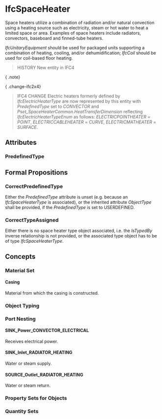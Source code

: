 # IfcSpaceHeater

Space heaters utilize a combination of radiation and/or natural convection using a heating source such as electricity, steam or hot water to heat a limited space or area. Examples of space heaters include radiators, convectors, baseboard and finned-tube heaters.<!-- end of definition -->

_IfcUnitaryEquipment_ should be used for packaged units supporting a combination of heating, cooling, and/or dehumidification; _IfcCoil_ should be used for coil-based floor heating.

> HISTORY  New entity in IFC4

{ .note}
>

{ .change-ifc2x4}
> IFC4 CHANGE  Electric heaters formerly defined by _IfcElectricHeaterType_ are now represented by this entity with _PredefinedType_ set to _CONVECTOR_ and _Pset_SpaceHeaterCommon_._HeatTransferDimension_ reflecting _IfcElectricHeaterTypeEnum_ as follows: _ELECTRICPOINTHEATER_ = _POINT_, _ELECTRICCABLEHEATER_ = _CURVE_, _ELECTRICMATHEATER_ = _SURFACE_.

## Attributes

### PredefinedType


## Formal Propositions

### CorrectPredefinedType
Either the _PredefinedType_ attribute is unset (e.g. because an _IfcSpaceHeaterType_ is associated), or the inherited attribute _ObjectType_ shall be provided, if the _PredefinedType_ is set to USERDEFINED.

### CorrectTypeAssigned
Either there is no space heater type object associated, i.e. the _IsTypedBy_ inverse relationship is not provided, or the associated type object has to be of type _IfcSpaceHeaterType_.

## Concepts

### Material Set



#### Casing

Material from which the casing is constructed.

### Object Typing



### Port Nesting



#### SINK_Power_CONVECTOR_ELECTRICAL

Receives electrical power.

#### SINK_Inlet_RADIATOR_HEATING

Water or steam supply.

#### SOURCE_Outlet_RADIATOR_HEATING

Water or steam return.

### Property Sets for Objects



### Quantity Sets



